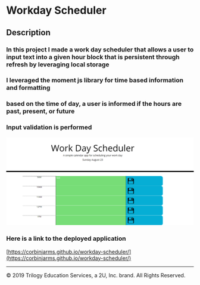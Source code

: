 # Workday Scheduler
## Description
### In this project I made a work day scheduler that allows a user to input text into a given hour block that is persistent through refresh by leveraging local storage
### I leveraged the moment js library for time based information and formatting
### based on the time of day, a user is informed if the hours are past, present, or future
### Input validation is performed  
![Application landing page](./assets/Images/Screenshot.PNG)
### Here is a link to the deployed application
[https://corbinjarms.github.io/workday-scheduler/](https://corbinjarms.github.io/workday-scheduler/)
- - -
© 2019 Trilogy Education Services, a 2U, Inc. brand. All Rights Reserved.

